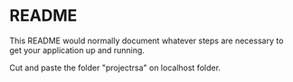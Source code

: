 # README #

This README would normally document whatever steps are necessary to get your application up and running.


Cut and paste the folder "projectrsa" on localhost folder.